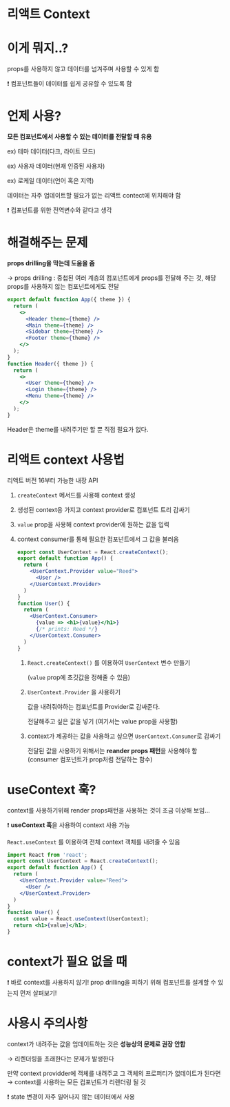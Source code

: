 # 리액트 Context

# 이게 뭐지..?

props를 사용하지 않고 데이터를 넘겨주며 사용할 수 있게 함

❗ 컴포넌트들이 데이터를 쉽게 공유할 수 있도록 함

# 언제 사용?

**********모든 컴포넌트에서 사용할 수 있는 데이터를 전달할 때 유용**********

ex) 테마 데이터(다크, 라이트 모드)

ex) 사용자 데이터(현재 인증된 사용자)

ex) 로케일 데이터(언어 혹은 지역)

데이터는 자주 업데이트할 필요가 없는 리액트 contect에 위치해야 함

❗ 컴포넌트를 위한 전역변수와 같다고 생각

# 해결해주는 문제

******************************************************props drilling을 막는데 도움을 줌******************************************************

→ props drilling : 중첩된 여러 계층의 컴포넌트에게 props를 전달해 주는 것, 해당 props를 사용하지 않는 컴포넌트에게도 전달

```jsx
export default function App({ theme }) {
  return (
    <>
      <Header theme={theme} />
      <Main theme={theme} />
      <Sidebar theme={theme} />
      <Footer theme={theme} />
    </>
  );
}
function Header({ theme }) {
  return (
    <>
      <User theme={theme} />
      <Login theme={theme} />
      <Menu theme={theme} />
    </>
  );
}
```

Header은 theme를 내려주기만 할 뿐 직접 필요가 없다.

# 리액트 context 사용법

리액트 버전 16부터 가능한 내장 API

1. `createContext` 메서드를 사용해 context 생성
2. 생성된 context응 가지고 context provider로 컴포넌트 트리 감싸기
3. `value` prop을 사용해 context provider에 원하는 값을 입력
4. context consumer를 통해 필요한 컴포넌트에서 그 값을 불러옴
    
    ```jsx
    export const UserContext = React.createContext();
    export default function App() {
      return (
        <UserContext.Provider value="Reed">
          <User />
        </UserContext.Provider>
      )
    }
    function User() {
      return (
        <UserContext.Consumer>
          {value => <h1>{value}</h1>} 
          {/* prints: Reed */}
        </UserContext.Consumer>
      )
    }
    ```
    
    1. `React.createContext()` 를 이용하여 `UserContext` 변수 만들기
        
        (`value` prop에 초깃값을 정해줄 수 있음)
        
    2. `UserContext.Provider` 을 사용하기
        
        값을 내려줘야하는 컴포넌트를 Provider로 감싸준다.
        
        전달해주고 싶은 값을 넣기 (여기서는 value prop을 사용함)
        
    3. context가 제공하는 값을 사용하고 싶으면 `UserContext.Consumer`로 감싸기
        
        전달된 값을 사용하기 위해서는 **reander props 패턴**을 사용해야 함(consumer 컴포넌트가 prop처럼 전달하는 함수)
        

# useContext 훅?

context를 사용하기위해 render props패턴을 사용하는 것이 조금 이상해 보임…

❗ ********************************************useContext 훅********************************************을 사용하여 context 사용 가능

`React.useContext` 를 이용하여 전체 context 객체를 내려줄 수 있음

```jsx
import React from 'react';
export const UserContext = React.createContext();
export default function App() {
  return (
    <UserContext.Provider value="Reed">
      <User />
    </UserContext.Provider>
  )
}
function User() {
  const value = React.useContext(UserContext);
  return <h1>{value}</h1>;
}
```

# context가 필요 없을 때

❗ 바로 context를 사용하지 않기! prop drilling을 피하기 위해 컴포넌트를 설계할 수 있는지 먼저 살펴보기!

# 사용시 주의사항

context가 내려주는 값을 업데이트하는 것은 **********************************************************************성능상의 문제로 권장 안함**********************************************************************

→ 리렌더링을 초래한다는 문제가 발생한다

만약 context providder에 객체를 내려주고 그 객체의 프로퍼티가 없데이트가 된다면 → context를 사용하는 모든 컴포넌트가 리렌더링 될 것

❗ state 변경이 자주 일어나지 않는 데이터에서 사용